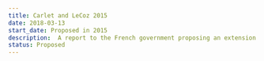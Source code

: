 ```yaml
---
title: Carlet and LeCoz 2015
date: 2018-03-13
start_date: Proposed in 2015
description:  A report to the French government proposing an extension of market exclusivity and revision of price setting and subsidy of R&D costs via a new fund.
status: Proposed
---
```

